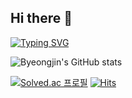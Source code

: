 ## Hi there 👋

<!--
**byeongjin1/byeongjin1** is a ✨ _special_ ✨ repository because its `README.md` (this file) appears on your GitHub profile.

Here are some ideas to get you started:

- 🔭 I’m currently working on ...
- 🌱 I’m currently learning ...
- 👯 I’m looking to collaborate on ...
- 🤔 I’m looking for help with ...
- 💬 Ask me about ...
- 📫 How to reach me: ...
- 😄 Pronouns: ...
- ⚡ Fun fact: ...
-->
[![Typing SVG](https://readme-typing-svg.demolab.com/?lines=Byeongjin's+AI+Git)](https://git.io/typing-svg)

![Byeongjin's GitHub stats](https://github-readme-stats.vercel.app/api?username=byeongjin1&show_icons=true&theme=gradient&custom_title=Byeongjin's%20GitHub%20Stats&hide_title=false&bg_color=30,87CEEB,4682B4&text_color=FFFFFF&icon_color=FFD700&title_color=FFFFFF)


[![Solved.ac 프로필](http://mazassumnida.wtf/api/v2/generate_badge?boj=wjdqudwls05)](https://solved.ac/wjdqudwls05)​
                                [![Hits](https://hits.seeyoufarm.com/api/count/incr/badge.svg?url=https%3A%2F%2Fgithub.com%2Fbyeongjin1&count_bg=%2379C83D&title_bg=%234F8844&icon=&icon_color=%23B64444&title=hits&edge_flat=false)](https://hits.seeyoufarm.com)


